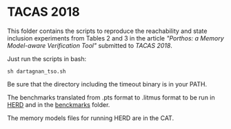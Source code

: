 # TACAS 2018

This folder contains the scripts to reproduce the reachability and state inclusion experiments from Tables 2 and 3 in the article *"Porthos: a Memory Model-aware Verification Tool"* submitted to *TACAS 2018*.

Just run the scripts in bash:
```
sh dartagnan_tso.sh
```
Be sure that the directory including the timeout binary is in your PATH.

The benchmarks translated from .pts format to .litmus format to be run in [HERD](http://diy.inria.fr/) and in the [benckmarks](https://github.com/hernanponcedeleon/PORTHOS/tree/master/dartagnan/benchmarks/all_rx) folder.

The memory models files for running HERD are in the CAT.
